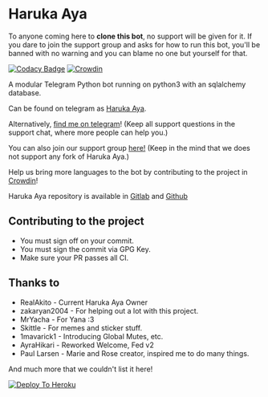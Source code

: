 # Haruka Aya

To anyone coming here to **clone this bot**, no support will be given for it. If you dare to join the support group and asks for how to run this bot, you'll be banned with no warning and you can blame no one but yourself for that.

[![Codacy Badge](https://api.codacy.com/project/badge/Grade/fbbb2ca43fa44938a7371706eb39411e)](https://app.codacy.com/gh/HarukaNetwork/HarukaAya?utm_source=github.com&utm_medium=referral&utm_content=HarukaNetwork/HarukaAya&utm_campaign=Badge_Grade_Dashboard)
[![Crowdin](https://badges.crowdin.net/haruka/localized.svg)](https://crowdin.com/project/haruka)

A modular Telegram Python bot running on python3 with an sqlalchemy database.

Can be found on telegram as [Haruka Aya](https://t.me/HarukaAyaBot).

Alternatively, [find me on telegram](https://t.me/RealAkito)! (Keep all support questions in the support chat, where more people can help you.)

You can also join our support group [here!](https://t.me/HarukaAyaBot)
(Keep in the mind that we does not support any fork of Haruka Aya.)

Help us bring more languages to the bot by contributing to the project in [Crowdin](https://crowdin.com/project/haruka)!

Haruka Aya repository is available in [Gitlab](https://gitlab.com/RealAkito/HarukaAya) and [Github](https://github.com/HarukaNetwork/HarukaAya)

## Contributing to the project
* You must sign off on your commit.
* You must sign the commit via GPG Key.
* Make sure your PR passes all CI.

## Thanks to
* RealAkito - Current Haruka Aya Owner
* zakaryan2004 - For helping out a lot with this project.
* MrYacha - For Yana :3
* Skittle - For memes and sticker stuff.
* 1mavarick1 - Introducing Global Mutes, etc.
* AyraHikari - Reworked Welcome, Fed v2
* Paul Larsen - Marie and Rose creator, inspired me to do many things.

And much more that we couldn't list it here!

[![Deploy To Heroku](https://www.herokucdn.com/deploy/button.svg)](https://heroku.com/deploy)
